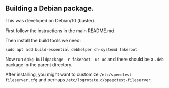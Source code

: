 ## Building a Debian package.

This was developed on Debian/10 (buster).

First follow the instructions in the main README.md.

Then install the build tools we need:

```
sudo apt add build-essential debhelper dh-systemd fakeroot
```

Now run `dpkg-buildpackage -r fakeroot -us uc` and there should
be a `.deb` package in the parent directory.

After installing, you might want to customize `/etc/speedtest-fileserver.cfg`
and perhaps `/etc/logrotate.d/speedtest-fileserver`.

